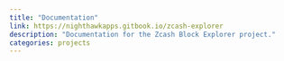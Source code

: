 ```yaml
---
title: "Documentation"
link: https://nighthawkapps.gitbook.io/zcash-explorer
description: "Documentation for the Zcash Block Explorer project."
categories: projects
---
```

